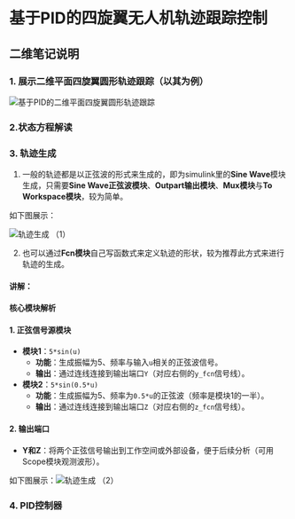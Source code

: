 

# 基于PID的四旋翼无人机轨迹跟踪控制

## 二维笔记说明

 ### 1. 展示二维平面四旋翼圆形轨迹跟踪（以其为例）
 ![基于PID的二维平面四旋翼圆形轨迹跟踪](/imgs/2025-04-29/2zgJqCdRNayZgQQu.png)

### 2.状态方程解读


### 3. 轨迹生成

1. 一般的轨迹都是以正弦波的形式来生成的，即为simulink里的**Sine Wave**模块生成，只需要**Sine Wave正弦波模块**、**Outpart输出模块**、**Mux模块**与**To Workspace模块**，较为简单。

如下图展示：

![轨迹生成 （1）](/imgs/2025-04-29/pFWBZW8TqOlMpRLl.png)

2. 也可以通过**Fcn模块**自己写函数式来定义轨迹的形状，较为推荐此方式来进行轨迹的生成。

#### ​讲解： 
 
#### **核心模块解析**

#### ​**1. 正弦信号源模块**

-   ​**模块1**：`5*sin(u)`
    -   ​**功能**：生成振幅为5、频率与输入`u`相关的正弦波信号。
    -   ​**输出**：通过连线连接到输出端口`Y`（对应右侧的`y_fcn`信号线）。
-   ​**模块2**：`5*sin(0.5*u)`
    -   ​**功能**：生成振幅为5、频率为`0.5*u`的正弦波（频率是模块1的一半）。
    -   ​**输出**：通过连线连接到输出端口`Z`（对应右侧的`z_fcn`信号线）。

#### ​**2. 输出端口**

-   ​**Y和Z**：将两个正弦信号输出到工作空间或外部设备，便于后续分析（可用Scope模块观测波形）。

如下图展示：![轨迹生成 （2）](/imgs/2025-04-29/z0ECQc1znVrJvRlf.png)

### 4. PID控制器

<!--stackedit_data:
eyJoaXN0b3J5IjpbLTEyMTg1Njc2NSwxMDM1MDgxNTk3LC01Mj
I3NjkyMTAsLTYzMTc1MjczNSw0NDA5MDU2MTldfQ==
-->